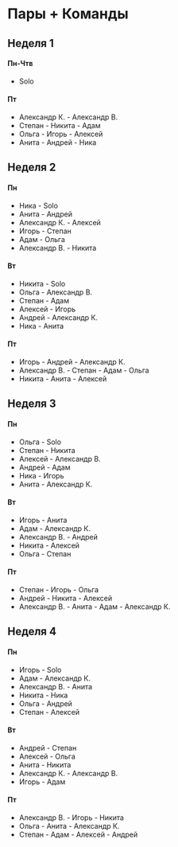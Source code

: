 # Пары + Команды

## Неделя 1

#### Пн-Чтв
- Solo

#### Пт
- Александр К. - Александр В. 
- Степан - Никита - Адам
- Ольга - Игорь - Алексей 
- Анита - Андрей - Ника


## Неделя 2


#### Пн
- Ника - Solo
- Анита - Андрей
- Александр К. - Алексей
- Игорь - Степан
- Адам - Ольга
- Александр В. - Никита

#### Вт
- Никита - Solo
- Ольга - Александр В.
- Степан - Адам
- Алексей - Игорь
- Андрей - Александр К.
- Ника - Анита

#### Пт
- Игорь - Андрей - Александр К.
- Александр В. - Степан - Адам - Ольга
- Никита - Анита - Алексей


## Неделя 3


#### Пн
- Ольга - Solo
- Степан - Никита
- Алексей - Александр В.
- Андрей - Адам
- Ника - Игорь
- Анита - Александр К.

#### Вт
- Игорь - Анита
- Адам - Александр К.
- Александр В. - Андрей
- Никита - Алексей
- Ольга - Степан

#### Пт
- Степан - Игорь - Ольга
- Андрей - Никита - Алексей
- Александр В. - Анита - Адам - Александр К.


## Неделя 4


#### Пн
- Игорь - Solo
- Адам - Александр К.
- Александр В. - Анита
- Никита - Ника
- Ольга - Андрей
- Степан - Алексей

#### Вт
- Андрей - Степан
- Алексей - Ольга
- Анита - Никита
- Александр К. - Александр В.
- Игорь - Адам

#### Пт
- Александр В. - Игорь - Никита
- Ольга - Анита - Александр К.
- Степан - Адам - Алексей - Андрей


